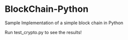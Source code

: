 # BlockChain-Python
Sample Implementation of a simple block chain in Python



Run test_crypto.py to see the results!

